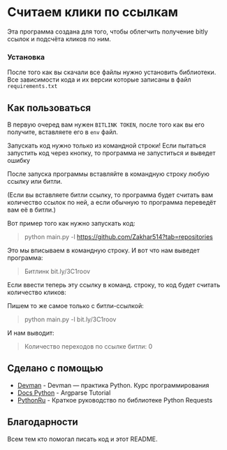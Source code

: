 # Считаем клики по ссылкам

Эта программа создана для того, чтобы облегчить получение bitly ссылок и подсчёта кликов по ним. 

### Установка

После того как вы скачали все файлы нужно установить библиотеки.
Все зависимости кода и их версии которые записаны в файл `requirements.txt`

## Как пользоваться 

В первую очеред вам нужен `BITLINK TOKEN`, после того как вы его получите, вставляете его в `env` файл.

Запускать код нужно только из командной строки! Если пытаться запустить код через кнопку, то программа не запуститься и выведет ошибку 

После запуска программы вставляйте в командную строку любую ссылку или битли.

(Если вы вставляете битли ссылку, то программа будет считать вам количество ссылок по ней,
а если обычную то программа переведёт вам её в битли.)

Вот пример того как нужно запускать код:
>python main.py -l https://github.com/Zakhar514?tab=repositories

Это мы вписываем в командную строку. И вот что нам выведет программа:

>Битлинк bit.ly/3C1roov

Если ввести теперь эту ссылку в команд. строку, то код будет считать количество кликов:

Пишем то же самое только с битли-ссылкой: 
>python main.py -l bit.ly/3C1roov

И нам выводит:
>Количество переходов по ссылке битли:  0


## Сделано с помощью 

* [Devman](https://dvmn.org/) - Devman — практика Python. Курс программирования
* [Docs Python](https://docs.python.org/3/howto/argparse.html) - Argparse Tutorial
* [PythonRu](https://pythonru.com/biblioteki/kratkoe-rukovodstvo-po-biblioteke-python-requests) - Краткое руководство по библиотеке Python Requests

## Благодарности

Всем тем кто помогал писать код и этот README.
